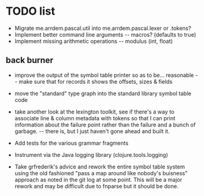# TODO list
- Migrate me.arrdem.pascal.util into me.arrdem.pascal.lexer or .tokens?
- Implement better command line arguments
  -- macros? (defaults to true)
- Implement missing arithmetic operations
  -- modulus (int, float)

## back burner
- improve the output of the symbol table printer so as to be... reasonable
  -- make sure that for records it shows the offsets, sizes & fields

- move the "standard" type graph into the standard library symbol table code

- take another look at the lexington toolkit, see if there's a way to
  associate line & column metadata with tokens so that I can print information
  about the failure point rather than the failure and a bunch of garbage.
  -- there is, but I just haven't gone ahead and built it.

- Add tests for the various grammar fragments

- Instrument via the Java logging library (clojure.tools.logging)

- Take grfrederik's advice and rework the entire symbol table system using the
  old fashioned "pass a map around like nobody's buisness" approach as noted in
  the git log at some point. This will be a major rework and may be difficult
  due to fnparse but it should be done.
